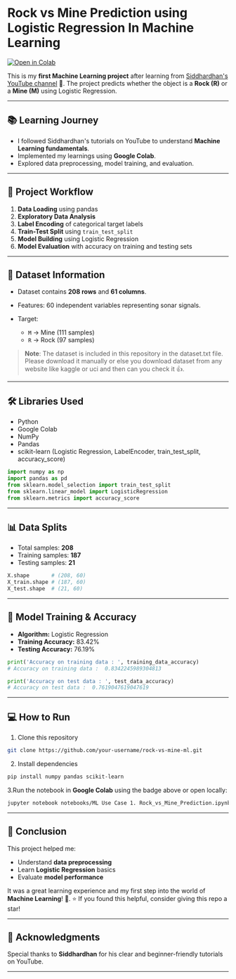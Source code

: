 # Rock vs Mine Prediction using **Logistic Regression** In Machine Learning

[![Open in Colab](https://colab.research.google.com/assets/colab-badge.svg)](https://colab.research.google.com/https://github.com/ak-0283/Rock_vs_Mine_Prediction/blob/main/Rock_vs_Mine_Prediction.ipynb)

This is my **first Machine Learning project** after learning from [Siddhardhan's YouTube channel](https://www.youtube.com/@Siddhardhan) 🚀.
The project predicts whether the object is a **Rock (R)** or a **Mine (M)** using Logistic Regression.

---

## 📚 Learning Journey

* I followed Siddhardhan's tutorials on YouTube to understand **Machine Learning fundamentals**.
* Implemented my learnings using **Google Colab**.
* Explored data preprocessing, model training, and evaluation.

---

## 🔁 Project Workflow

1. **Data Loading** using pandas  
2. **Exploratory Data Analysis**  
3. **Label Encoding** of categorical target labels  
4. **Train-Test Split** using `train_test_split`  
5. **Model Building** using Logistic Regression  
6. **Model Evaluation** with accuracy on training and testing sets

---

## 📂 Dataset Information

* Dataset contains **208 rows** and **61 columns**.
* Features: 60 independent variables representing sonar signals.
* Target:

  * `M` → Mine (111 samples)
  * `R` → Rock (97 samples)

> **Note**: The dataset is  included in this repository in the dataset.txt file. Please download it manually or else you download  dataset from any website like kaggle or uci and then can you check it 👍.
---

## 🛠️ Libraries Used

- Python
- Google Colab
- NumPy
- Pandas
- scikit-learn (Logistic Regression, LabelEncoder, train_test_split, accuracy_score)

```python
import numpy as np
import pandas as pd
from sklearn.model_selection import train_test_split
from sklearn.linear_model import LogisticRegression
from sklearn.metrics import accuracy_score
```

---

## 📊 Data Splits

* Total samples: **208**
* Training samples: **187**
* Testing samples: **21**

```python
X.shape       # (208, 60)
X_train.shape # (187, 60)
X_test.shape  # (21, 60)
```

---

## 🤖 Model Training & Accuracy

* **Algorithm:** Logistic Regression
* **Training Accuracy:** 83.42%
* **Testing Accuracy:** 76.19%

```python
print('Accuracy on training data : ', training_data_accuracy)
# Accuracy on training data :  0.8342245989304813

print('Accuracy on test data : ', test_data_accuracy)
# Accuracy on test data :  0.7619047619047619
```

---

## 💻 How to Run

1. Clone this repository

```bash
git clone https://github.com/your-username/rock-vs-mine-ml.git
```

2. Install dependencies

```bash
pip install numpy pandas scikit-learn
```

3.Run the notebook in **Google Colab** using the badge above or open locally:

```bash
jupyter notebook notebooks/ML Use Case 1. Rock_vs_Mine_Prediction.ipynb
```

---

## 🎯 Conclusion

This project helped me:

* Understand **data preprocessing**
* Learn **Logistic Regression** basics
* Evaluate **model performance**

It was a great learning experience and my first step into the world of **Machine Learning**! 🚀. ⭐️ If you found this helpful, consider giving this repo a star!

---

## 🙌 Acknowledgments

Special thanks to **Siddhardhan** for his clear and beginner-friendly tutorials on YouTube.

---

